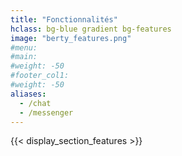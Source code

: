 ```yaml
---
title: "Fonctionnalités"
hclass: bg-blue gradient bg-features
image: "berty_features.png"
#menu:
#main:
#weight: -50
#footer_col1:
#weight: -50
aliases:
  - /chat
  - /messenger
---
```


{{< display_section_features >}}
